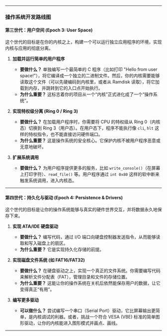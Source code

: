 
---

### 操作系统开发路线图

#### **第三世代：用户空间 (Epoch 3: User Space)**

这个世代的目标是在你的内核之上，构建一个可以运行独立应用程序的环境，实现内核与应用的彻底分离。

1.  **加载并运行简单的用户程序**
    * **要做什么？** 单独编写一个最简单的 C 程序（比如打印 "Hello from user space!"），将它编译成一个独立的二进制文件。然后，你的内核需要能够读取这个文件（可以先硬编码到内核里，或者从 Ramdisk 读取），将它加载到内存，并跳转到它的入口点开始执行。
    * **为什么重要？** 这标志着你的项目从一个“内核”正式进化成了一个“操作系统”。

2.  **实现特权级分离 (Ring 0 / Ring 3)**
    * **要做什么？** 在加载用户程序时，你需要将 CPU 的特权级从 Ring 0（内核态）切换到 Ring 3（用户态）。在用户态下，程序不能执行像 `cli`, `hlt` 这样的特权指令，也不能直接访问硬件端口。
    * **为什么重要？** 这是操作系统的安全核心。它保护内核不被用户程序恶意或无意地破坏。

3.  **扩展系统调用**
    * **要做什么？** 为用户程序提供更多的服务，比如 `write_console()`（在屏幕上打印字符）、`read_file()` 等。用户程序通过 `int 0x80` 这样的软中断来触发系统调用，进入内核态。

---

#### **第四世代：持久化与驱动 (Epoch 4: Persistence & Drivers)**

这个世代的目标是让你的操作系统能够与真实的硬件世界交互，并将数据永久地保存下来。

1.  **实现 ATA/IDE 硬盘驱动**
    * **要做什么？** 编写代码，通过 I/O 端口向硬盘控制器发送指令，从而能够读取和写入磁盘上的扇区。
    * **为什么重要？** 它是实现持久化存储的前提。

2.  **实现磁盘文件系统 (如 FAT16/FAT32)**
    * **要做什么？** 在硬盘驱动之上，实现一个真正的文件系统。你需要编写代码来解析文件分配表（FAT），管理目录和文件的存储位置。
    * **为什么重要？** 这能让你的操作系统在关机后依然能保存用户的数据，让它变得真正“有用”。

3.  **编写更多驱动**
    * **可以做什么？** 尝试编写一个串口（Serial Port）驱动，它比屏幕输出更简单，是内核调试的利器。或者，挑战一个符合 VESA (VBE) 标准的简单图形驱动，让你的内核能进入图形模式并画点、画线。

---
